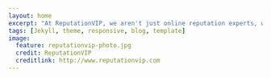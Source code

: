 ```yaml
---
layout: home
excerpt: "At ReputationVIP, we aren't just online reputation experts, we are developpers too!"
tags: [Jekyll, theme, responsive, blog, template]
image:
  feature: reputationvip-photo.jpg
  credit: ReputationVIP
  creditlink: http://www.reputationvip.com
---
```

